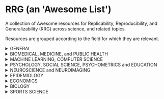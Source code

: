 #  RRG (an 'Awesome List')
A collection of Awesome resources for Replicability, Reproducibility, and Generalizability (RRG) across science, and related topics.

Resources are grouped according to the field for which they are relevant. 


<details>
<summary>  GENERAL </summary>
<br>


The “replication crisis” in the public eye: Germans’ awareness and perceptions of the (ir)reproducibility of scientific research. Niels MedeMike S. SchäferRicarda ZieglerMarkus Weißkopf (2020)
https://osf.io/ctpyn/

Science Fictions. Exposing fraud, bias, negligence and hype in science. Ritchie, S. (2020)
https://www.penguin.co.uk/books/111/1117290/science-fictions/9781847925657.html

Deciding what to replicate: A formal definition of replication value and a decision model for replication study selection. Isager, P.M. and van Aert, R.C.M et al..(2020) https://osf.io/preprints/metaarxiv/2gurz/

Deming, data and observational studies: a process out of control and needing fixing. Yong, S.S. and Karr, A. (2011)
https://rss.onlinelibrary.wiley.com/doi/pdf/10.1111/j.1740-9713.2011.00506.x

Is there a reproducibility crisis? Baker, M. (2016)
https://www.nature.com/news/polopoly_fs/1.19970!/menu/main/topColumns/topLeftColumn/pdf/533452a.pdf

The statistical crisis in science. Gelman, A. Loken E. (2014)
https://www.americanscientist.org/article/the-statistical-crisis-in-science

Estimating the deep replicability of scientific findings using human and artificial intelligence. Yang, Y., Youyou, W. and Uzzi, B. (2020) https://www.pnas.org/content/117/20/10762

The mass production of redundant, misleading, and conflicted systematic reviews and meta-analyses. Ioannidis, J.P.A. (2016)
https://www.ncbi.nlm.nih.gov/pubmed/27620683

Criticisms of meta-analysis. Borenstein, M., Hedges, L.V., Higgins, J.P.T. and Rothstein, H.R. (2009)
https://www.meta-analysis.com/downloads/criticismsofmeta-analysis.pdf

Meta-analyses were supposed to end scientific debates. Often, they only cause more controversy. de Vrieze, J. (2018)
https://www.sciencemag.org/news/2018/09/meta-analyses-were-supposed-end-scientific-debates-often-they-only-cause-more


The reproducibility of research and the misinterpretation of p-values. Colquhoun, D. (2017)
https://royalsocietypublishing.org/doi/10.1098/rsos.171085


Beyond power calculations: Assessing Type S (sign) and Type M (Magnitude) errors. Gelman, A. and Carlin, J. (2014)
https://pubmed.ncbi.nlm.nih.gov/26186114/

Statistical methods for replicability assessment. Hung, K. and Fithian, W. (2019)
https://arxiv.org/abs/1903.08747

When science is a game. DeDeo, S. (2020)
https://arxiv.org/pdf/2006.05994.pdf

The meaning of a claim is its reproducibility. de Ruiter, J.P. (2018)
https://www.cambridge.org/core/journals/behavioral-and-brain-sciences/article/meaning-of-a-claim-is-its-reproducibility/0BB3C23AB74A64BF98B8961CCA28E3EF


Constraints on generality (COG): A proposed addition for all empirical papers. Simons, D.J., Shoda, D. and Lindsay, S. (2017)
https://journals.sagepub.com/doi/10.1177/1745691617708630

Is peer review a good idea? Heesen, R. and Bright, L. K. (2020)
https://academic.oup.com/bjps/article/doi/10.1093/bjps/axz029/5526887?fbclid=IwAR2DsRwCossUSN3gUZxT9Icc6OyLmoelu0kq0HvrIvcW4EcVLgqAL-zA7Vw

Fraud and misconduct in clinical research: a concern. Gupta, A. (2013)
https://www.ncbi.nlm.nih.gov/pmc/articles/PMC3700330/

The quest for statistical significance: ignorance, bias and malpractice of research practicioners. Abah, J. (2018)
https://hal.archives-ouvertes.fr/hal-01758493/document

Understanding and misunderstanding randomized controlled trials. Deaton, A. and Cartwright, N. (2018)
https://www.sciencedirect.com/science/article/pii/S0277953617307359

Entering the era of data science: targeted learning and the integration of statistics and computational data analysis. van der Laan, M. J. and Starmans, R.J.C.M.(2014)
https://www.hindawi.com/journals/as/2014/502678/


(People are missing the point on Wansink, so) what's the lesson we should be drawing from this story? Gelman, A. (2018)
https://statmodeling.stat.columbia.edu/2018/09/27/people-are-missing-the-point-on-wansink-so-whats-the-lesson-we-should-be-drawing-from-this-story/

Discussion: difficulties in making inferences about scientific truth from distributions of published p-values. Gelman, A. (2013).
http://www.stat.columbia.edu/~gelman/research/published/GelmanORourkeBiostatistics.pdf

The problems with p-values are not just with p-values. Gelman, A. (2016)
https://stat.columbia.edu/~gelman/research/published/asa_pvalues.pdf

Why science is not necessarily self-correcting. Ioannidis, J.P.A. (2012)
https://journals.sagepub.com/doi/full/10.1177/1745691612464056

No, average statistical power is not as high as you think: Tracing a statistical error as it spreads through the literature. Gelman, A. (2020)
https://statmodeling.stat.columbia.edu/2020/05/18/no-average-statistical-power-is-not-as-high-as-you-think-tracing-a-statistical-error-as-it-spreads-through-the-literature/


Scientific Utopia: II. Restructuring incentives and practices to promote truth over publishability. Nosek, B.A., Spies, J.R. and Motyl, M. (2012)
https://arxiv.org/pdf/1205.4251.pdf

Why most published research findings are false. Ioannidis, J.P.A. (2005)
https://journals.plos.org/plosmedicine/article/file?type=printable&id=10.1371/journal.pmed.0020124&fbclid=IwAR0us2aJ2q_n0MVLRhUd2EHNYdb9qchmbHRoSiag3a8B7q-ulmjInTaJm4E

What went wrong? Reflections on science by observation and the bell curve. Glymour, C. (1998)
https://www.jstor.org/stable/188173?seq=1

Low power and the replication crisis: what have we learned since 2004 (or 1984, or 1964)? Gelman, A. (2018)
https://statmodeling.stat.columbia.edu/2018/02/18/low-power-replication-crisis-learned-since-2004-1984-1964/?fbclid=IwAR0GmjGpPRC2LqUX8B_lWXzwqTnHPeqPLwgr8pbAqXNutyIzCDq_tjPeH9w

Making sense of replications. Nosek, B.A. and Errington, T.M. (2017)
https://www.ncbi.nlm.nih.gov/pmc/articles/PMC5245957/


Why most published research findings are false: problems in the analysis. Goodman, S. and Greenland, S. (2007)
https://journals.plos.org/plosmedicine/article?id=10.1371/journal.pmed.0040168

Given that 30 percent of Americans believe in Astrology, it's no surprise that some nontrivial percentage of influential American psychology professors are going to have the sort of attitude toward scientific theory and evidence that would lead them to have strong belief in weak theories supported by no good evidence. Gelman, A. (2020)
https://statmodeling.stat.columbia.edu/2020/04/11/42552/?fbclid=IwAR24Czrcm04s_QwxuAaJzfBsdkd8O_Gx_TTwfF-6ObkfXd_cjM8GWfWc71Y

Thinking clearly about correlations and causation: graphical causal models for observational data. Rohrer, J.M. (2018)
https://journals.sagepub.com/doi/10.1177/2515245917745629


Problems with 'incremental validity' or more generally in interpreting more than one regression coefficient at a time. Gelman, A. (2017)
https://statmodeling.stat.columbia.edu/2017/01/13/29604/

A recipe for irreproducible results. Peters, O. and Werner, M. (2017)
https://arxiv.org/abs/1706.07773

Targeted learning: robust statistics for reproducible research. Coyle, J.R., Hejazi, N.S., Malenica, I... van der Laan, M.J. et al. (2020)
https://arxiv.org/pdf/2006.07333.pdf

The reproducibility of research and the misinterpretation of p-values. Colquhoun, D. (2017) 
https://royalsocietypublishing.org/doi/pdf/10.1098/rsos.171085

Daryl Bem proved ESP is real which means science is broken. Engber, D. (2017)
https://slate.com/health-and-science/2017/06/daryl-bem-proved-esp-is-real-showed-science-is-broken.html

The false positive risk: a proposal concerning what to do about p-values. Colquhoun, D. (2018) 
https://www.tandfonline.com/doi/full/10.1080/00031305.2018.1529622

Academic grievance studies and the corruption of scholarship. Pluckrose, H., Lindsay, J.A. and Boghossian, P. (2018)
https://areomagazine.com/2018/10/02/academic-grievance-studies-and-the-corruption-of-scholarship/

'The generalizability crisis' in the human sciences. Gelman, A. (2020)
https://statmodeling.stat.columbia.edu/2020/04/07/the-generalizability-crisis-in-the-human-sciences/

Review of 'the generalizability crisis' by Tal Yarkoni. Lakens, D. (2020)
http://daniellakens.blogspot.com/2020/01/review-of-generalizability-crisis-by.html

Induction is not optional (if you're using inferential statistics): reply to Lakens. Yarkoni, T. (2020)
https://www.talyarkoni.org/blog/2020/05/06/induction-is-not-optional-if-youre-using-inferential-statistics-reply-to-lakens/

Is Matthew Walker's 'Why We Sleep' riddled with scientific and factual errors? Gelman, A. (2019)
https://statmodeling.stat.columbia.edu/2019/11/18/is-matthew-walkers-why-we-sleep-riddled-with-scientific-and-factual-errors/?fbclid=IwAR3cKdsVX8I-gO4XIP2NMjMienq9-O7pebMF-9baOyulcO1d4XEJZDlu3ec


</details>



<details>
<summary>  BIOMEDICAL, MEDICINE, and PUBLIC HEALTH </summary>
<br>

Transparent manuscript reporting practices in behavioral medicine research: An audit of publications in 2018 and 2008. Megan McVayKellie CooperMontserrat SeoaneMarissa DonahueLaura Scherer, (2020)
https://psyarxiv.com/nx4fk

Homeopathy combat against coronavirus disease (COVID-19). Kalliantas, D., Kallianta, M. and Karagianni, C.S. (2020)
https://link.springer.com/article/10.1007/s10389-020-01305-z

Medical research - still a scandal. Smith, R. (2014)
https://blogs.bmj.com/bmj/2014/01/31/richard-smith-medical-research-still-a-scandal/

The scandal of poor medical research. Altman, D.G. (1994) 
https://www.bmj.com/content/308/6924/283

Does health informatics have a replication crisis? Coiera, E., Ammenwerth, E., Georgiou, A. and Magrabi, F. (2018)
https://pubmed.ncbi.nlm.nih.gov/29669066/


The replication crisis in biomedicine. What (kind of) crisis? Bird, A. (2018)
http://podcasts.ox.ac.uk/replication-crisis-biomedicine-what-kind-crisis


On the low reproducibility of cancer studies. Wen, H., Wang, H.Y., He. X. and Wu, C.I. (2019)
https://www.ncbi.nlm.nih.gov/pmc/articles/PMC6599599/

Drug development: raise standards for preclinical cancer research. Begley, C.G. and Ellis, L.M. (2012)
https://pubmed.ncbi.nlm.nih.gov/22460880/

The WHO joint statement from funders on trials transparency. Goldacre, B.  (2017)
https://www.bmj.com/content/357/bmj.j2816.full


Why clinical trail outcomes fail to translate into benefits for patients. Heneghan, C., Goldacre, B., Mahtani, K.R. (2017)
https://trialsjournal.biomedcentral.com/articles/10.1186/s13063-017-1870-2


Too few trials or too few reported trials? Viteri-Garcia, A., DeVito, N.J., Goldacre, B. (2018)
https://www.nature.com/articles/6401317


Catalogue of bias: publication bias. DeVito, N.J., Goldacre, B. (2019)
https://ebm.bmj.com/content/24/2/53.full


Why researchers should share their analytic code. Goldacre, B., Morton, C.E., DeVito, N.J. (2019)
https://www.bmj.com/content/367/bmj.l6365.full


COMPare: a prospective cohort study correcting and monitoring 58 misreported trials in real time. Goldacre, B., Drysdale, H., Dale, A., Milosevic, I., et al. (2019)
https://trialsjournal.biomedcentral.com/articles/10.1186/s13063-019-3173-2

Statistical methods and common problems in medical or biomedical science research. Yan, F., Robert, M. and Li, Y. (2017)
https://www.ncbi.nlm.nih.gov/pmc/articles/PMC5698693/
</details>



<details>
<summary>  MACHINE LEARNING, COMPUTER SCIENCE </summary>
<br>


Are we really making much progress? A worrying analysis of recent neural recommendation approaches. Dacrema, M.F., Cremonesi, P. and Jannach, D. (2019)
https://arxiv.org/abs/1907.06902 

Low replicability of machine learning experiments is not a small data set phenomenon. Bouckaert, R.R. (2005)
https://www.cs.waikato.ac.nz/~remco/large.pdf

Estimating replicability of classifier learning experiments. Bouckaert, R.R. (2004) 
https://dl.acm.org/doi/10.1145/1015330.1015338

De-anonymization of authors through arXiv submissions during double-blind review. Bharadhwaj, H., Turpin, D., Garg, A. and Anderson A. (2020) 
https://arxiv.org/pdf/2007.00177.pdf

Replicability is not reproducibility: Nor is it good science. Drummond, C. (2009) 
http://cogprints.org/7691/

Machine learning and AI research for Patient Benefit: 20 Critical Questions on Transparency, Replicability, Ethics and Effectiveness. Vollmer, S., Mateen, B.A. et al. (2018) 
https://arxiv.org/abs/1812.10404

</details>



<details>
<summary>  PSYCHOLOGY, SOCIAL SCIENCE, PSYCHOMETRICS and EDUCATION </summary>
<br>
  
Publication bias in the social sciences: Unlocking the file drawer, Franco, A., Malhotra, N., Simonovits, G. (2014)
https://science.sciencemag.org/content/345/6203/1502.full

Editors? Introduction to the Special Section on Replicability in Psychological Science: A Crisis of Confidence? Pashler, H. and Wagenmakers, E-J. (2012)
https://journals.sagepub.com/doi/10.1177/1745691612465253

Call for proposals: Special issue of Social Psychology on ?Replications of important results in social psychology?. Nosek, B.A. and Lakens, D.  (2013)
https://psycnet.apa.org/record/2013-01729-009

Registered Reports: A Method to Increase the Credibility of Published Results. Nosek, B.A. and Lakens, D. (2014)
https://psycnet.apa.org/fulltext/2014-20922-001.html

Current Practices in Data Analysis Procedures in Psychology: What Has Changed? Blanca, M.J., Alarcon, R. and Bono, R. (2018)
https://www.frontiersin.org/articles/10.3389/fpsyg.2018.02558/full

Don't ditch the laptop just yet: A direct replication of Mueller and Oppenheimer's (2014) study 1 plus mini meta-analyses across similar studies. Urry, H. (2014)
https://psyarxiv.com/vqyw6/


False-Positive Psychology: Undisclosed flexibility in data collection and analysis allows presenting anything as significant. Simmons, J.P., Nelson, L.D. and Simonsohn, U. (2011)
https://journals.sagepub.com/doi/full/10.1177/0956797611417632

Reflecting on twenty-five years of research using implicit measures: Recommendations for their future use. Van Dessel, P., Cummins, J. et al. (2020) 
https://www.researchgate.net/publication/343080774_Reflecting_on_Twenty-Five_Years_of_Research_Using_Implicit_Measures_Recommendations_for_their_Future_Use


Machine learning in psychometrics and psychological research. Orru, G., Monaro, M., Conversano, C., Gemignani, A. and Sartori, G. (2020)
https://doi.org/10.3389/fpsyg.2019.02970

Replicability of machine learning models in the social sciences. A case study in variable selection. Vijayakumar, R. and Cheung, M.W.-L. (2018)
https://econtent.hogrefe.com/doi/abs/10.1027/2151-2604/a000344?journalCode=zfp

Why Do Some Psychology Researchers Resist Adopting Proposed Reforms to Research Practices? A Description of Researchers? Rationales. Washburn, A.N., Hanson, B.E. and Motyl, M. (2018)
https://journals.sagepub.com/doi/abs/10.1177/2515245918757427

Improving the utility of non-significant results for educational research. Edelsbrunner, P. and Thurn, C. (2020)
https://psyarxiv.com/j93a2

The implicit relational assessment procedure demonstrates poor internal consistency and test-retest reliability: A meta-analysis. Hussey, I. and Drake, C. (2020)
https://psyarxiv.com/ge3k7

Lack of theory building and testing impedes progress in the factor and network literature. Fried, E. (2020)
https://psyarxiv.com/zg84s

General claims require generalized effects: a reply to Ruiz et al.'s (2020) 'A systematic and critical response to Pendrous et al. (2020) replication study'. Hussey, I. (2020)
https://psyarxiv.com/83z2y

A decade of theory as reflected in psychological science (2009-2019). McPhetres, J., Albayrak-Aydemir, N. and Mendes, A.B. (2020)
https://www.researchgate.net/publication/342116580_A_decade_of_theory_as_reflected_in_Psychological_Science_2009-2019

Psychological science needs a standard practice of reporting the reliability of cognitive-behavioral measurements. Parsons, S., Krujit, A-W. and Fox, E. (2019). 
https://journals.sagepub.com/doi/10.1177/2515245919879695

Fuzzy constructs in assessment: the overlap between metnal health and technology 'use'. Davidson, B., Shaw, H. and Ellis, D. (2020)
https://psyarxiv.com/6durk/

'Priming effects replicate just fine, thanks'. Gelman, A. (2016) 
https://statmodeling.stat.columbia.edu/2016/02/12/priming-effects-replicate-just-fine-thanks/

Priming, replication, and the hardest science. Cesario, J. (2014)
https://www3.nd.edu/~ghaeffel/HardestScience.pdf

Reconstruction of a train wreck: how priming research went off the rails. Schimmack, U., Heene, M. and Kesavan, K. (2017)
https://replicationindex.com/2017/02/02/reconstruction-of-a-train-wreck-how-priming-research-went-of-the-rails/

'I placed too much faith in underpowered studies': Nobel prize winner admits mistakes. McCook, A. (2017)
https://retractionwatch.com/2017/02/20/placed-much-faith-underpowered-studies-nobel-prize-winner-admits-mistakes/

Measurement schmeasurements: Questionable measurement practices and how to avoid them. Flake, J. and Fried, E. (2019)
https://psyarxiv.com/hs7wm/

Hidden invalidity among fifteen commonly used measures in social and personality psychology. Hussey, I. and Hughes, S. (2018)
https://psyarxiv.com/7rbfp/

Regression assumptions in clinical psychology research practice - a systematic review of common misconceptions. Ernst, A.F. and Albers, C.J. (2017)
https://pubmed.ncbi.nlm.nih.gov/28533971/

The persistence of underpowered studies in psychological research: causes, consequences, and remedies. Maxwell, S.E. (2004)
http://statmodeling.stat.columbia.edu/wp-content/uploads/2017/07/maxwell2004.pdf

Measurement error and outcome distributions: methodological issues in regression analyses of behavioral coding data. Holsclaw, T., Hallgren, K. et al. (2015)
https://www.researchgate.net/publication/279066492_Measurement_Error_and_Outcome_Distributions_Methodological_Issues_in_Regression_Analyses_of_Behavioral_Coding_Data

There is no 'tone' problem in psychology. Yarkoni, T. (2016)
https://www.talyarkoni.org/blog/2016/10/01/there-is-no-tone-problem-in-psychology/

Choosing prediction over explanation in psychology: lessons from machine learning. Yarkoni, T. and Westfall, J. (2017)
https://journals.sagepub.com/doi/abs/10.1177/1745691617693393

What has happened down here is the winds have changed. Gelman, A. (2016)
https://statmodeling.stat.columbia.edu/2016/09/21/what-has-happened-down-here-is-the-winds-have-changed/

The jingle and jangle of emotion assessment: Imprecise measurement, casual scale usage, and conceptual fuzziness in emotion research. Weidman, A.C. and Steckler, C.M. and Tracy, J.L. (2017)
https://psycnet.apa.org/buy/2016-45110-001

The misguided attack of a meta-psychometrician. (2019)
https://replicationindex.com/2019/07/17/the-misguided-attack-of-a-meta-psychometrician/

g, a statistical myth. Shalizi, C. (2007)
http://bactra.org/weblog/523.html

The attack of the psychometricians. Borsboom D. (2006)
https://www.ncbi.nlm.nih.gov/pmc/articles/PMC2779444/

The ubiquity of common method variance: the case of the Big Five. Biderman, M.D., Nguyen, N.T., Cunningham, C.J.L. and Ghorbani, N. (2011)
https://www.sciencedirect.com/science/article/abs/pii/S009265661100078X

Estimating the reproducibility of psychological science. Aarts, A.A. et al. (2015)

https://ink.library.smu.edu.sg/lkcsb_research/5257/?fbclid=IwAR0T2-y7h59GWYKK-GekDXT-ikBIknwjrz84fwJtdiATep_aWUEnzh2aWAM

https://science.sciencemag.org/content/349/6251/aac4716

Statistically controlling for confounding constructs is harder than you think. Westfall, J. and Yarkoni, T. (2016)
https://journals.plos.org/plosone/article?id=10.1371/journal.pone.0152719

One more time on that ESP study: The problem of overestimates and the shrinkage solution. Gelman, A. (2011).
https://statmodeling.stat.columbia.edu/2011/01/11/one_more_time_o/

The generalizability crisis. Yarkoni, T. (2020)
https://psyarxiv.com/jqw35

Putting the self in self-correction. Rohrer, J., Tierney, W., Uhlmann, E. et a. (2020)
https://psyarxiv.com/exmb2/

Citation counts and journal impact factors do not capture research quality in the behavioral and brain sciences. Dougherty, M. and Horne, Z. (2019)
https://psyarxiv.com/9g5wk/

Little evidence for big 5 personality traits and variability in brain gray or white matter. Avinun, R., Israel, S., Knodt, A.R., Hariri, A.R. (2020)
https://www.sciencedirect.com/science/article/pii/S1053811920305784


Behavioral and physiological evidence challenges automatic acquisition of evaluations. Corneille, O. and Mertens, G. (2020)
https://www.researchgate.net/publication/343006877_Behavioral_and_Physiological_Evidence_Challenges_the_Automatic_Acquisition_of_Evaluations/stats


Improving transparency, falsifiability, and rigour by making hypothesis tests machine readable. Lakens, D. and DeBruine, L.M. (2020)
https://psyarxiv.com/5xcda/


The practical alternative to the p value is the correctly use p value. Lakens, D. (2019)
https://psyarxiv.com/shm8v/


Failing grade: 89 percent of introduction-to-psychology textbooks that define or explain statistical significance do so incorrect. Cassidy, S.A., Dimova, R. and Giguere, B. (2019)
https://journals.sagepub.com/doi/10.1177/2515245919858072

</details>



<details>
<summary>  NEUROSCIENCE and NEUROIMAGING </summary>
<br>


Citation counts and journal impact factors do not capture research quality in the behavioral and brain sciences. Dougherty, M. and Horne, Z. (2019)
https://psyarxiv.com/9g5wk/

What is the test-retest reliability of common task fMRI measures? New empirical evidence and a meta-analysis. Eliott, M.L., Knodt, A.R. et al (2019)
https://www.biorxiv.org/content/10.1101/681700v2

Empirical assessment of published effect sizes and power in the recent cognitive neuroscience and psychology literature. Szucs, D. and Ioannidis, J.P.A. (2017)
https://journals.plos.org/plosbiology/article?id=10.1371/journal.pbio.2000797

Sample size evolution in neuroimaging research: An evaluation of highly-cited studies (1990-2012) and of latest practices (2017-2018) in high-impact journals. Szucs, D., Ioannidis, J.P.A. (2020)
https://www.sciencedirect.com/science/article/pii/S1053811920306509?dgcid=rss_sd_all

Power failure: why small sample size undermines the reliability of neuroscience. Button, K.S., Ioannidis, J.P.A., et al. (2013)
https://www.nature.com/articles/nrn3475?fbclid=IwAR12NoOOG1wd_oPomkGPUrFlCFcIFPB41VYgzUcy7SREazGQs1eV_N21mvA

Empirical assessment of published effect sizes and power in the recent cognitive neuroscience and psychology literature. Szucs, D. and Ioannidis, J.P.A (2017)
https://journals.plos.org/plosbiology/article?id=10.1371/journal.pbio.2000797

</details>


<details>
<summary>  EPIDEMIOLOGY </summary>
<br>

Forecasting for COVID-19 has failed. Ioannidis, J.P.A., Cripps, S. and Tanner, M.A. (2020)
https://forecasters.org/blog/2020/06/14/forecasting-for-covid-19-has-failed/

Concerns with that Stanford study of coronavirus prevalance. Gelman, A. (2020)
https://statmodeling.stat.columbia.edu/2020/04/19/fatal-flaws-in-stanford-study-of-coronavirus-prevalence/

Epidemiology - is it time to call it a day? Smit, G.D. and Ebrahim, S. (2001)
https://academic.oup.com/ije/article/30/1/1/619015

The scandal of poor epidemiological research. Reporting guidelines are needed for observational epidemiology. von Elm, E. and Egger, M. (2004)
https://www.ncbi.nlm.nih.gov/pmc/articles/PMC523097/

Scientific standards in epidemiologic studies of the menace of daily life. Feinstein, A.R. (1988) 
https://pubmed.ncbi.nlm.nih.gov/3057627/
</details>


<details>
<summary>  ECONOMICS </summary>
<br>

The power of bias in economics research. Ioannidis, J.P.A., Stanley, T.D. and Doucouliagos, H. (2017)
https://onlinelibrary.wiley.com/doi/abs/10.1111/ecoj.12461

The ergodicity problem in economics. Peters, O. (2019)
https://www.nature.com/articles/s41567-019-0732-0?fbclid=IwAR3m50M2ns10ZHwBHKGM6YE9ZLVr3foydu_OY60j7kSZUW2aHQZdscTNlBM
</details>

<details>
<summary>  BIOLOGY </summary>
<br>

Is the replication crisis a problem for biologists? A geometric morphometric approach. Vrdoljak, J., Sanchez, K.I., Arreola-Ramos, R. et al. (2019)
https://www.biorxiv.org/content/10.1101/862052v1

</details>

<details>
<summary>  SPORTS SCIENCE </summary>
<br>

Strengthening the Practice of Exercise and Sport-Science Research. Halperin, I., Vigotsky, A.D. and Pyne, D.B. (2018)
https://www.semanticscholar.org/paper/Strengthening-the-Practice-of-Exercise-and-Halperin-Vigotsky/49988a76d2a5aa7baff8ec6689eb8c1aaf6ac429

The problem with magnitude-based inference. Sainani, K.L. (2018)
https://journals.lww.com/acsm-msse/Fulltext/2018/10000/The_Problem_with__Magnitude_based_Inference_.23.aspx
</details>






